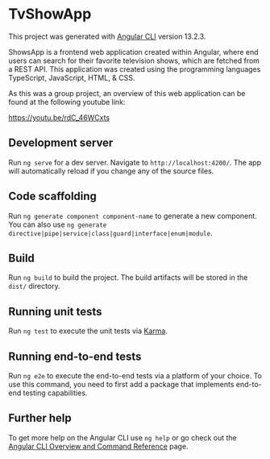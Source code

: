 # TvShowApp

This project was generated with [Angular CLI](https://github.com/angular/angular-cli) version 13.2.3.

ShowsApp is a frontend web application created within Angular, where end users can search for their favorite television shows, which are fetched from a REST API. This application was created using the programming languages TypeScript, JavaScript, HTML, & CSS. 

As this was a group project, an overview of this web application can be found at the following youtube link:

https://youtu.be/rdC_46WCxts

## Development server

Run `ng serve` for a dev server. Navigate to `http://localhost:4200/`. The app will automatically reload if you change any of the source files.

## Code scaffolding

Run `ng generate component component-name` to generate a new component. You can also use `ng generate directive|pipe|service|class|guard|interface|enum|module`.

## Build

Run `ng build` to build the project. The build artifacts will be stored in the `dist/` directory.

## Running unit tests

Run `ng test` to execute the unit tests via [Karma](https://karma-runner.github.io).

## Running end-to-end tests

Run `ng e2e` to execute the end-to-end tests via a platform of your choice. To use this command, you need to first add a package that implements end-to-end testing capabilities.

## Further help

To get more help on the Angular CLI use `ng help` or go check out the [Angular CLI Overview and Command Reference](https://angular.io/cli) page.


